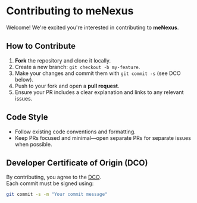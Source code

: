 # Contributing to meNexus

Welcome! We're excited you're interested in contributing to **meNexus**.

## How to Contribute

1. **Fork** the repository and clone it locally.
2. Create a new branch: `git checkout -b my-feature`.
3. Make your changes and commit them with `git commit -s` (see DCO below).
4. Push to your fork and open a **pull request**.
5. Ensure your PR includes a clear explanation and links to any relevant issues.

## Code Style

- Follow existing code conventions and formatting.
- Keep PRs focused and minimal—open separate PRs for separate issues when possible.

## Developer Certificate of Origin (DCO)

By contributing, you agree to the [DCO](./DCO).  
Each commit must be signed using:

```bash
git commit -s -m "Your commit message"

